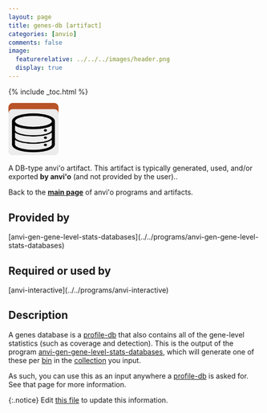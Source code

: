 ```yaml
---
layout: page
title: genes-db [artifact]
categories: [anvio]
comments: false
image:
  featurerelative: ../../../images/header.png
  display: true
---
```



{% include _toc.html %}


<img src="../../images/icons/DB.png" alt="DB" style="width:100px; border:none" />

A DB-type anvi'o artifact. This artifact is typically generated, used, and/or exported **by anvi'o** (and not provided by the user)..

Back to the **[main page](../../)** of anvi'o programs and artifacts.

## Provided by


<p style="text-align: left" markdown="1"><span class="artifact-p">[anvi-gen-gene-level-stats-databases](../../programs/anvi-gen-gene-level-stats-databases)</span></p>


## Required or used by


<p style="text-align: left" markdown="1"><span class="artifact-r">[anvi-interactive](../../programs/anvi-interactive)</span></p>


## Description

A genes database is a <span class="artifact-n">[profile-db](/software/anvio/help/artifacts/profile-db)</span> that also contains all of the gene-level statistics (such as coverage and detection). This is the output of the program <span class="artifact-n">[anvi-gen-gene-level-stats-databases](/software/anvio/help/programs/anvi-gen-gene-level-stats-databases)</span>, which will generate one of these per <span class="artifact-n">[bin](/software/anvio/help/artifacts/bin)</span> in the <span class="artifact-n">[collection](/software/anvio/help/artifacts/collection)</span> you input. 

As such, you can use this as an input anywhere a <span class="artifact-n">[profile-db](/software/anvio/help/artifacts/profile-db)</span> is asked for. See that page for more information. 


{:.notice}
Edit [this file](https://github.com/merenlab/anvio/tree/master/anvio/docs/artifacts/genes-db.md) to update this information.

